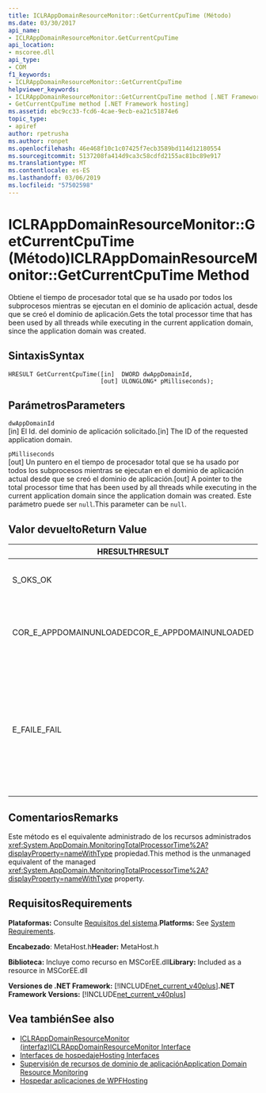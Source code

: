 ```yaml
---
title: ICLRAppDomainResourceMonitor::GetCurrentCpuTime (Método)
ms.date: 03/30/2017
api_name:
- ICLRAppDomainResourceMonitor.GetCurrentCpuTime
api_location:
- mscoree.dll
api_type:
- COM
f1_keywords:
- ICLRAppDomainResourceMonitor::GetCurrentCpuTime
helpviewer_keywords:
- ICLRAppDomainResourceMonitor::GetCurrentCpuTime method [.NET Framework hosting]
- GetCurrentCpuTime method [.NET Framework hosting]
ms.assetid: ebc9cc33-fcd6-4cae-9ecb-ea21c51874e6
topic_type:
- apiref
author: rpetrusha
ms.author: ronpet
ms.openlocfilehash: 46e468f10c1c07425f7ecb3589bd114d12180554
ms.sourcegitcommit: 5137208fa414d9ca3c58cdfd2155ac81bc89e917
ms.translationtype: MT
ms.contentlocale: es-ES
ms.lasthandoff: 03/06/2019
ms.locfileid: "57502598"
---
```

# <a name="iclrappdomainresourcemonitorgetcurrentcputime-method"></a><span data-ttu-id="039c2-102">ICLRAppDomainResourceMonitor::GetCurrentCpuTime (Método)</span><span class="sxs-lookup"><span data-stu-id="039c2-102">ICLRAppDomainResourceMonitor::GetCurrentCpuTime Method</span></span>
<span data-ttu-id="039c2-103">Obtiene el tiempo de procesador total que se ha usado por todos los subprocesos mientras se ejecutan en el dominio de aplicación actual, desde que se creó el dominio de aplicación.</span><span class="sxs-lookup"><span data-stu-id="039c2-103">Gets the total processor time that has been used by all threads while executing in the current application domain, since the application domain was created.</span></span>  
  
## <a name="syntax"></a><span data-ttu-id="039c2-104">Sintaxis</span><span class="sxs-lookup"><span data-stu-id="039c2-104">Syntax</span></span>  
  
```  
HRESULT GetCurrentCpuTime([in]  DWORD dwAppDomainId,  
                          [out] ULONGLONG* pMilliseconds);  
```  
  
## <a name="parameters"></a><span data-ttu-id="039c2-105">Parámetros</span><span class="sxs-lookup"><span data-stu-id="039c2-105">Parameters</span></span>  
 `dwAppDomainId`  
 <span data-ttu-id="039c2-106">[in] El Id. del dominio de aplicación solicitado.</span><span class="sxs-lookup"><span data-stu-id="039c2-106">[in] The ID of the requested application domain.</span></span>  
  
 `pMilliseconds`  
 <span data-ttu-id="039c2-107">[out] Un puntero en el tiempo de procesador total que se ha usado por todos los subprocesos mientras se ejecutan en el dominio de aplicación actual desde que se creó el dominio de aplicación.</span><span class="sxs-lookup"><span data-stu-id="039c2-107">[out] A pointer to the total processor time that has been used by all threads while executing in the current application domain since the application domain was created.</span></span> <span data-ttu-id="039c2-108">Este parámetro puede ser `null`.</span><span class="sxs-lookup"><span data-stu-id="039c2-108">This parameter can be `null`.</span></span>  
  
## <a name="return-value"></a><span data-ttu-id="039c2-109">Valor devuelto</span><span class="sxs-lookup"><span data-stu-id="039c2-109">Return Value</span></span>  
  
|<span data-ttu-id="039c2-110">HRESULT</span><span class="sxs-lookup"><span data-stu-id="039c2-110">HRESULT</span></span>|<span data-ttu-id="039c2-111">Descripción</span><span class="sxs-lookup"><span data-stu-id="039c2-111">Description</span></span>|  
|-------------|-----------------|  
|<span data-ttu-id="039c2-112">S_OK</span><span class="sxs-lookup"><span data-stu-id="039c2-112">S_OK</span></span>|<span data-ttu-id="039c2-113">El método se completó correctamente.</span><span class="sxs-lookup"><span data-stu-id="039c2-113">The method completed successfully.</span></span>|  
|<span data-ttu-id="039c2-114">COR_E_APPDOMAINUNLOADED</span><span class="sxs-lookup"><span data-stu-id="039c2-114">COR_E_APPDOMAINUNLOADED</span></span>|<span data-ttu-id="039c2-115">El dominio de aplicación se ha descargado o no existe.</span><span class="sxs-lookup"><span data-stu-id="039c2-115">The application domain has been unloaded or does not exist.</span></span>|  
|<span data-ttu-id="039c2-116">E_FAIL</span><span class="sxs-lookup"><span data-stu-id="039c2-116">E_FAIL</span></span>|<span data-ttu-id="039c2-117">No está habilitada la supervisión de recursos de dominio de aplicación.</span><span class="sxs-lookup"><span data-stu-id="039c2-117">Application domain resource monitoring is not enabled.</span></span><br /><br /> <span data-ttu-id="039c2-118">O bien</span><span class="sxs-lookup"><span data-stu-id="039c2-118">-or-</span></span><br /><br /> <span data-ttu-id="039c2-119">Todos los demás errores.</span><span class="sxs-lookup"><span data-stu-id="039c2-119">All other failures.</span></span>|  
  
## <a name="remarks"></a><span data-ttu-id="039c2-120">Comentarios</span><span class="sxs-lookup"><span data-stu-id="039c2-120">Remarks</span></span>  
 <span data-ttu-id="039c2-121">Este método es el equivalente administrado de los recursos administrados <xref:System.AppDomain.MonitoringTotalProcessorTime%2A?displayProperty=nameWithType> propiedad.</span><span class="sxs-lookup"><span data-stu-id="039c2-121">This method is the unmanaged equivalent of the managed <xref:System.AppDomain.MonitoringTotalProcessorTime%2A?displayProperty=nameWithType> property.</span></span>  
  
## <a name="requirements"></a><span data-ttu-id="039c2-122">Requisitos</span><span class="sxs-lookup"><span data-stu-id="039c2-122">Requirements</span></span>  
 <span data-ttu-id="039c2-123">**Plataformas:** Consulte [Requisitos del sistema](../../../../docs/framework/get-started/system-requirements.md).</span><span class="sxs-lookup"><span data-stu-id="039c2-123">**Platforms:** See [System Requirements](../../../../docs/framework/get-started/system-requirements.md).</span></span>  
  
 <span data-ttu-id="039c2-124">**Encabezado**: MetaHost.h</span><span class="sxs-lookup"><span data-stu-id="039c2-124">**Header:** MetaHost.h</span></span>  
  
 <span data-ttu-id="039c2-125">**Biblioteca:** Incluye como recurso en MSCorEE.dll</span><span class="sxs-lookup"><span data-stu-id="039c2-125">**Library:** Included as a resource in MSCorEE.dll</span></span>  
  
 <span data-ttu-id="039c2-126">**Versiones de .NET Framework:** [!INCLUDE[net_current_v40plus](../../../../includes/net-current-v40plus-md.md)]</span><span class="sxs-lookup"><span data-stu-id="039c2-126">**.NET Framework Versions:** [!INCLUDE[net_current_v40plus](../../../../includes/net-current-v40plus-md.md)]</span></span>  
  
## <a name="see-also"></a><span data-ttu-id="039c2-127">Vea también</span><span class="sxs-lookup"><span data-stu-id="039c2-127">See also</span></span>
- [<span data-ttu-id="039c2-128">ICLRAppDomainResourceMonitor (interfaz)</span><span class="sxs-lookup"><span data-stu-id="039c2-128">ICLRAppDomainResourceMonitor Interface</span></span>](../../../../docs/framework/unmanaged-api/hosting/iclrappdomainresourcemonitor-interface.md)
- [<span data-ttu-id="039c2-129">Interfaces de hospedaje</span><span class="sxs-lookup"><span data-stu-id="039c2-129">Hosting Interfaces</span></span>](../../../../docs/framework/unmanaged-api/hosting/hosting-interfaces.md)
- [<span data-ttu-id="039c2-130">Supervisión de recursos de dominio de aplicación</span><span class="sxs-lookup"><span data-stu-id="039c2-130">Application Domain Resource Monitoring</span></span>](../../../../docs/standard/garbage-collection/app-domain-resource-monitoring.md)
- [<span data-ttu-id="039c2-131">Hospedar aplicaciones de WPF</span><span class="sxs-lookup"><span data-stu-id="039c2-131">Hosting</span></span>](../../../../docs/framework/unmanaged-api/hosting/index.md)
